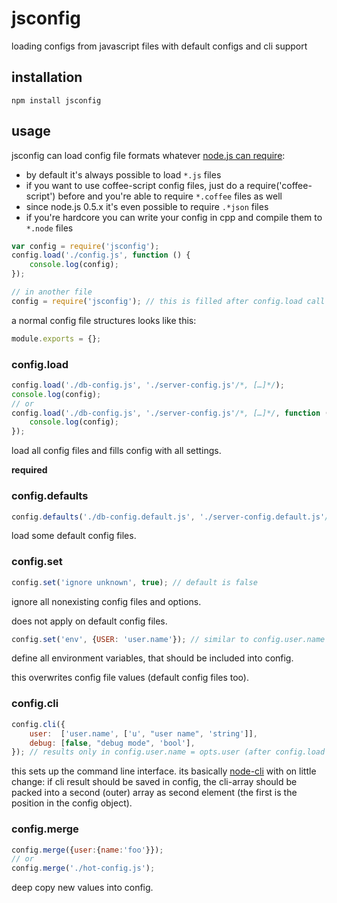 # jsconfig

loading configs from javascript files with default configs and cli support

## installation

    npm install jsconfig

## usage

jsconfig can load config file formats whatever [node.js can require](http://nodejs.org/docs/latest/api/modules.html#file_Modules):

* by default it's always possible to load `*.js` files
* if you want to use coffee-script config files, just do a require('coffee-script') before and you're able to require `*.coffee` files as well
* since node.js 0.5.x it's even possible to require `.*json` files
* if you're hardcore you can write your config in cpp and compile them to `*.node` files

```javascript
var config = require('jsconfig');
config.load('./config.js', function () {
    console.log(config);
});

// in another file
config = require('jsconfig'); // this is filled after config.load call

```


a normal config file structures looks like this:

```javascript
module.exports = {};
```

### config.load


```javascript
config.load('./db-config.js', './server-config.js'/*, […]*/);
console.log(config);
// or
config.load('./db-config.js', './server-config.js'/*, […]*/, function () {
    console.log(config);
});
```

load all config files and fills config with all settings.

 __required__

### config.defaults

```javascript
config.defaults('./db-config.default.js', './server-config.default.js'/*, […]*/);
```

load some default config files.

### config.set

```javascript
config.set('ignore unknown', true); // default is false
```

ignore all nonexisting config files and options.

does not apply on default config files.

```javascript
config.set('env', {USER: 'user.name'}); // similar to config.user.name = process.env.USER
```

define all environment variables, that should be included into config.

this overwrites config file values (default config files too).

### config.cli

```javascript
config.cli({
    user:  ['user.name', ['u', "user name", 'string']],
    debug: [false, "debug mode", 'bool'],
}); // results only in config.user.name = opts.user (after config.load call)
```

this sets up the command line interface. its basically [node-cli](https://github.com/chriso/cli) with on little change: if cli result should be saved in config,
the cli-array should be packed into a second (outer) array as second element (the first is the position in the config object).

### config.merge

```javascript
config.merge({user:{name:'foo'}});
// or
config.merge('./hot-config.js');
```

deep copy new values into config.



